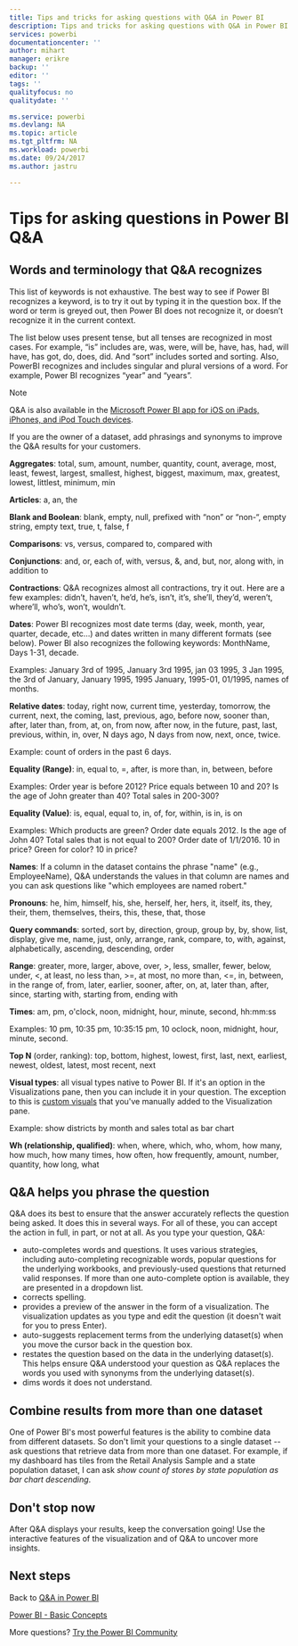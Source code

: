 ```yaml
---
title: Tips and tricks for asking questions with Q&A in Power BI
description: Tips and tricks for asking questions with Q&A in Power BI
services: powerbi
documentationcenter: ''
author: mihart
manager: erikre
backup: ''
editor: ''
tags: ''
qualityfocus: no
qualitydate: ''

ms.service: powerbi
ms.devlang: NA
ms.topic: article
ms.tgt_pltfrm: NA
ms.workload: powerbi
ms.date: 09/24/2017
ms.author: jastru

---
```

# Tips for asking questions in Power BI Q&A
## Words and terminology that Q&A recognizes
This list of keywords is not exhaustive.  The best way to see if Power BI recognizes a keyword, is to try it out by typing it in the question box.  If the word or term is greyed out, then Power BI does not recognize it, or doesn’t recognize it in the current context.

The list below uses present tense, but all tenses are recognized in most cases. For example, “is” includes are, was, were, will be, have, has, had, will have, has got, do, does, did.  And “sort” includes sorted and sorting.  Also, PowerBI recognizes and includes singular and plural versions of a word. For example, Power BI recognizes “year” and “years”.

> [!NOTE]
> Q&A is also available in the [Microsoft Power BI app for iOS on iPads, iPhones, and iPod Touch devices](powerbi-mobile-ios-qna.md).
> 
> 

If you are the owner of a dataset, add phrasings and synonyms to improve the Q&A results for your customers.

**Aggregates**: total, sum, amount, number, quantity, count, average, most, least, fewest, largest, smallest, highest, biggest, maximum, max, greatest, lowest, littlest, minimum, min

**Articles**: a, an, the

**Blank and Boolean**: blank, empty, null, prefixed with “non” or “non-“, empty string, empty text, true, t, false, f

**Comparisons**: vs, versus, compared to, compared with

**Conjunctions**: and, or, each of, with, versus, &, and, but, nor, along with, in addition to

**Contractions**: Q&A recognizes almost all contractions, try it out.  Here are a few examples: didn’t, haven’t, he’d, he’s, isn’t, it’s, she’ll, they’d, weren’t, where’ll, who’s, won’t, wouldn’t.

**Dates**: Power BI recognizes most date terms (day, week, month, year, quarter, decade, etc…) and dates written in many different formats (see below). Power BI also recognizes the following keywords: MonthName, Days 1-31, decade.

Examples: January 3rd of 1995, January 3rd 1995, jan 03 1995, 3 Jan 1995, the 3rd of January, January 1995, 1995 January, 1995-01, 01/1995, names of months.

**Relative dates**: today, right now, current time, yesterday, tomorrow, the current, next, the coming, last, previous, ago, before now, sooner than, after, later than, from, at, on, from now, after now, in the future, past, last, previous, within, in, over, N days ago, N days from now, next, once, twice.

Example: count of orders in the past 6 days.

**Equality (Range)**: in, equal to, =, after, is more than, in, between, before

Examples: Order year is before 2012? Price equals between 10 and 20? Is the age of John greater than 40? Total sales in 200-300?

**Equality (Value)**:  is, equal, equal to, in, of, for, within, is in, is on

Examples: Which products are green? Order date equals 2012. Is the age of John 40? Total sales that is not equal to 200? Order date of 1/1/2016. 10 in price? Green for color? 10 in price?

**Names**: If a column in the dataset contains the phrase "name" (e.g., EmployeeName), Q&A understands the values in that column are names and you can ask questions like "which employees are named robert."

**Pronouns**: he, him, himself, his, she, herself, her, hers, it, itself, its, they, their, them, themselves, theirs, this, these, that, those

**Query commands**: sorted, sort by, direction, group, group by, by, show, list, display, give me, name, just, only, arrange, rank, compare, to, with, against, alphabetically, ascending, descending, order

**Range**: greater, more, larger, above, over, >, less, smaller, fewer, below, under, <,  at least, no less than, >=, at most, no more than, <=, in, between, in the range of, from, later, earlier, sooner, after, on, at, later than, after, since, starting with, starting from, ending with

**Times**: am, pm, o'clock, noon, midnight, hour, minute, second, hh:mm:ss

Examples: 10 pm, 10:35 pm, 10:35:15 pm, 10 oclock, noon, midnight, hour, minute, second.

**Top N** (order, ranking): top, bottom, highest, lowest, first, last, next, earliest, newest, oldest, latest, most recent, next

**Visual types**: all visual types native to Power BI.  If it's an option in the Visualizations pane, then you can include it in your question.  The exception to this is [custom visuals](power-bi-custom-visuals.md) that you've manually added to the Visualization pane.

Example: show districts by month and sales total as bar chart

**Wh (relationship, qualified)**: when, where, which, who, whom, how many, how much, how many times, how often, how frequently, amount, number, quantity, how long, what

## Q&A helps you phrase the question
Q&A does its best to ensure that the answer accurately reflects the question being asked. It does this in several ways. For all of these, you can accept the action in full, in part, or not at all. As you type your question, Q&A:

* auto-completes words and questions. It uses various strategies, including auto-completing recognizable words, popular questions for the underlying workbooks, and previously-used questions that returned valid responses. If more than one auto-complete option is available, they are presented in a dropdown list.
* corrects spelling.
* provides a preview of the answer in the form of a visualization. The visualization updates as you type and edit the question (it doesn't wait for you to press Enter).
* auto-suggests replacement terms from the underlying dataset(s) when you move the cursor back in the question box.
* restates the question based on the data in the underlying dataset(s). This helps ensure Q&A understood your question as Q&A replaces the words you used with synonyms from the underlying dataset(s).
* dims words it does not understand.

## Combine results from more than one dataset
One of Power BI's most powerful features is the ability to combine data from different datasets.  So don't limit your questions to a single dataset -- ask questions that retrieve data from more than one dataset. For example, if my dashboard has tiles from the Retail Analysis Sample and a state population dataset, I can ask *show count of stores by state population as bar chart descending*.

## Don't stop now
After Q&A displays your results, keep the conversation going! Use the interactive features of the visualization and of Q&A to uncover more insights.

## Next steps
Back to [Q&A in Power BI](powerbi-service-q-and-a.md)  

[Power BI - Basic Concepts](service-basic-concepts.md)  

More questions? [Try the Power BI Community](http://community.powerbi.com/)

